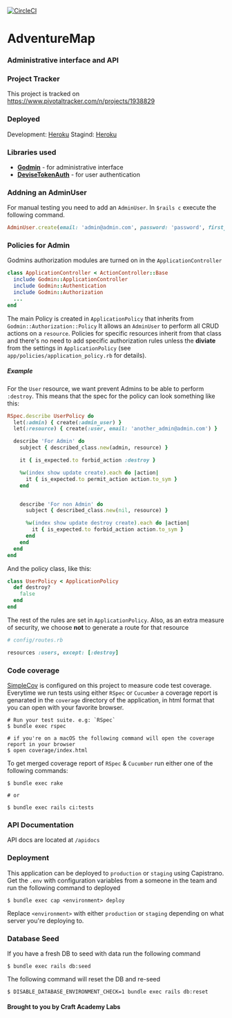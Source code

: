 [![CircleCI](https://circleci.com/gh/CraftAcademyLabs/adventure_map_back_end.svg?style=svg&circle-token=2ed7f64b11a17957dcc552801fe0229c7f97562c)](https://circleci.com/gh/CraftAcademyLabs/adventure_map_back_end)
# AdventureMap
### Administrative interface and API

### Project Tracker
This project is tracked on https://www.pivotaltracker.com/n/projects/1938829

### Deployed
Development: [Heroku](http://adventuremap-dev.herokuapp.com)
Stagind: [Heroku](http://adventuremap-staging.herokuapp.com)

### Libraries used
- [**Godmin**](https://github.com/varvet/godmin) - for administrative interface
- [**DeviseTokenAuth**](https://github.com/lynndylanhurley/devise_token_auth) - for user authentication

### Addning an AdminUser
For manual testing you need to add an `AdminUser`. In `$rails c` execute the following command.

```ruby
AdminUser.create(email: 'admin@admin.com', password: 'password', first_name: 'Thomas', last_name: 'Ochman')
```

### Policies for Admin

Godmins authorization modules are turned on in the `ApplicationController`

```ruby
class ApplicationController < ActionController::Base
  include Godmin::ApplicationController
  include Godmin::Authentication
  include Godmin::Authorization
  ...
end
```

The main Policy is created in `ApplicationPolicy` that inherits from `Godmin::Authorization::Policy`
It allows an `AdminUser` to perform all CRUD actions on a `resource`. Policies for specific resources inherit from that class and there's no
 need to add specific authorization rules unless the **diviate** from the settings in `ApplicationPolicy`
 (see `app/policies/application_policy.rb` for details).

##### Example
For the `User` resource, we want prevent Admins to be able to perform `:destroy`. This means that the spec for the policy can look something like this:


```ruby
RSpec.describe UserPolicy do
  let(:admin) { create(:admin_user) }
  let(:resource) { create(:user, email: 'another_admin@admin.com') }

  describe 'For Admin' do
    subject { described_class.new(admin, resource) }

    it { is_expected.to forbid_action :destroy }

    %w(index show update create).each do |action|
      it { is_expected.to permit_action action.to_sym }
    end


    describe 'For non Admin' do
      subject { described_class.new(nil, resource) }

      %w(index show update destroy create).each do |action|
        it { is_expected.to forbid_action action.to_sym }
      end
    end
  end
end
```

And the policy class, like this:

```ruby
class UserPolicy < ApplicationPolicy
  def destroy?
    false
  end
end
```

The rest of the rules are set in `ApplicationPolicy`. Also, as an extra measure of security, we choose **not** to generate a route for that resource

```ruby
# config/routes.rb

resources :users, except: [:destroy]
```

### Code coverage

[SimpleCov](https://github.com/colszowka/simplecov) is configured on this project to measure code test coverage. Everytime we run tests using either `RSpec` or `Cucumber` a coverage report is genarated in the `coverage` directory of the application, in html format that you can open with your favorite browser.

```shell
# Run your test suite. e.g: `RSpec`
$ bundle exec rspec

# if you're on a macOS the following command will open the coverage report in your browser
$ open coverage/index.html
```

To get merged coverage report of `RSpec` & `Cucumber` run either one of the following commands:

```shell
$ bundle exec rake

# or

$ bundle exec rails ci:tests
```

### API Documentation
API docs are located at `/apidocs`

### Deployment

This application can be deployed to `production` or `staging` using Capistrano. Get the `.env` with configuration variables from a someone in the team and run the following command to deployed

```shell
$ bundle exec cap <environment> deploy
```

Replace `<environment>` with either `production` or `staging` depending on what server you're deploying to.

### Database Seed

If you have a fresh DB to seed with data run the following command

```shell
$ bundle exec rails db:seed
```

The following command will reset the DB and re-seed

```shell
$ DISABLE_DATABASE_ENVIRONMENT_CHECK=1 bundle exec rails db:reset
```

#### Brought to you by Craft Academy Labs

